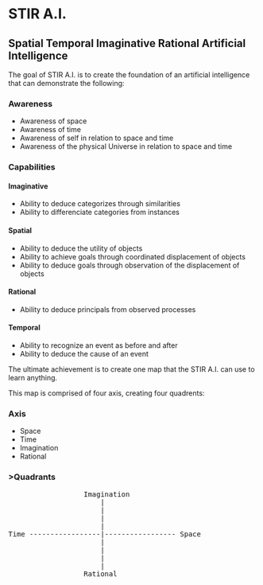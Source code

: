 <h1>STIR A.I.</h1>
<h2>Spatial Temporal Imaginative Rational Artificial Intelligence</h2>

The goal of STIR A.I. is to create the foundation of an artificial intelligence that can demonstrate the following:

<h3>Awareness</h3>
<ul>
<li>Awareness of space</li>
<li>Awareness of time</li>
<li>Awareness of self in relation to space and time</li>
<li>Awareness of the physical Universe in relation to space and time</li>
</ul>

<h3>Capabilities</h3>
<h4>Imaginative</h4>
<ul>
<li>Ability to deduce categorizes through similarities</li>
<li>Ability to differenciate categories from instances</li>
</ul>


<h4>Spatial</h4>
<ul>
<li>Ability to deduce the utility of objects</li>
<li>Ability to achieve goals through coordinated displacement of objects</li>
<li>Ability to deduce goals through observation of the displacement of objects</li>
</ul>

<h4>Rational</h4>
<ul>
<li>Ability to deduce principals from observed processes</li>
</ul>

<h4>Temporal</h4>
<ul>
<li>Ability to recognize an event as before and after</li>
<li>Ability to deduce the cause of an event</li>
</ul>

The ultimate achievement is to create one map that the STIR A.I. can use to learn anything.

This map is comprised of four axis, creating four quadrents:

<h3>Axis</h3>
<ul>
<li>Space</li>
<li>Time</li>
<li>Imagination</li>
<li>Rational</li>
</ul>

<h3>>Quadrants</h3>
<pre>
                  Imagination
                      |
                      |
                      |
                      |
Time -----------------|----------------- Space
                      |
                      |
                      |
                      |
                  Rational
</pre>
